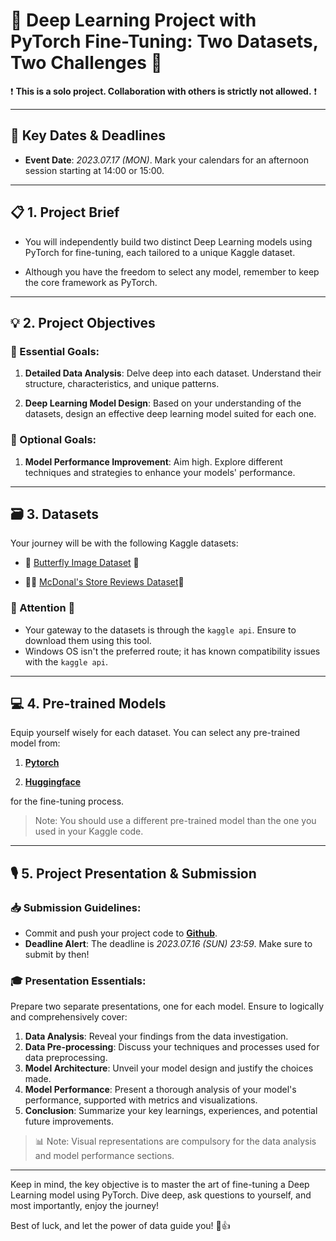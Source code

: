 # 🚀 Deep Learning Project with PyTorch Fine-Tuning: Two Datasets, Two Challenges 🎯

❗ __**This is a solo project. Collaboration with others is strictly not allowed.**__ ❗

---

## 📅 Key Dates & Deadlines

- **Event Date**: _2023.07.17 (MON)_. Mark your calendars for an afternoon session starting at 14:00 or 15:00.

---

## 📋 1. Project Brief

- You will independently build two distinct Deep Learning models using PyTorch for fine-tuning, each tailored to a unique Kaggle dataset.

- Although you have the freedom to select any model, remember to keep the core framework as PyTorch.

---

## 💡 2. Project Objectives

### 🔑 Essential Goals:

1. **Detailed Data Analysis**: Delve deep into each dataset. Understand their structure, characteristics, and unique patterns.

2. **Deep Learning Model Design**: Based on your understanding of the datasets, design an effective deep learning model suited for each one.

### 🏹 Optional Goals:

1. **Model Performance Improvement**: Aim high. Explore different techniques and strategies to enhance your models' performance.
---

## 🗃️ 3. Datasets

Your journey will be with the following Kaggle datasets:

- 🦋 [Butterfly Image Dataset](https://www.kaggle.com/datasets/phucthaiv02/butterfly-image-classification?select=train) 📸 

- 🍔🍟 [McDonal's Store Reviews Dataset](https://www.kaggle.com/datasets/nelgiriyewithana/mcdonalds-store-reviews)📝

### 🚧 Attention 🚧

- Your gateway to the datasets is through the `kaggle api`. Ensure to download them using this tool.
- Windows OS isn't the preferred route; it has known compatibility issues with the `kaggle api`.

---

## 💻 4. Pre-trained Models

Equip yourself wisely for each dataset. You can select any pre-trained model from:

1. [**Pytorch**](https://pytorch.org/vision/stable/models.html)

2. [**Huggingface**](https://huggingface.co/models)

for the fine-tuning process.

> Note: You should use a different pre-trained model than the one you used in your Kaggle code.

---

## 🎙️ 5. Project Presentation & Submission

### 📥 Submission Guidelines:

- Commit and push your project code to [**Github**](www.github.com).
- **Deadline Alert**: The deadline is *2023.07.16 (SUN) 23:59*. Make sure to submit by then!

### 🎓 Presentation Essentials:

Prepare two separate presentations, one for each model. Ensure to logically and comprehensively cover:

1. **Data Analysis**: Reveal your findings from the data investigation.
2. **Data Pre-processing**: Discuss your techniques and processes used for data preprocessing.
3. **Model Architecture**: Unveil your model design and justify the choices made.
4. **Model Performance**: Present a thorough analysis of your model's performance, supported with metrics and visualizations.
5. **Conclusion**: Summarize your key learnings, experiences, and potential future improvements.

> 📊 Note: Visual representations are compulsory for the data analysis and model performance sections.

---

Keep in mind, the key objective is to master the art of fine-tuning a Deep Learning model using PyTorch. Dive deep, ask questions to yourself, and most importantly, enjoy the journey!

Best of luck, and let the power of data guide you! 🌟👍